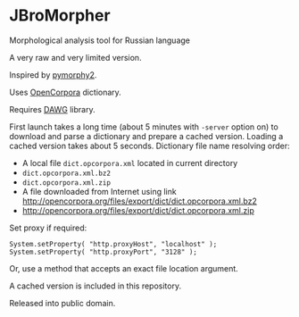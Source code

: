 # JBroMorpher
Morphological analysis tool for Russian language

A very raw and very limited version.

Inspired by [pymorphy2](https://github.com/kmike/pymorphy2).

Uses [OpenCorpora](http://opencorpora.org/) dictionary.

Requires [DAWG](https://github.com/Qualtagh/DAWG) library.

First launch takes a long time (about 5 minutes with `-server` option on) to download and parse a dictionary and prepare a cached version.
Loading a cached version takes about 5 seconds. Dictionary file name resolving order:

- A local file `dict.opcorpora.xml` located in current directory
- `dict.opcorpora.xml.bz2`
- `dict.opcorpora.xml.zip`
- A file downloaded from Internet using link http://opencorpora.org/files/export/dict/dict.opcorpora.xml.bz2
- http://opencorpora.org/files/export/dict/dict.opcorpora.xml.zip

Set proxy if required:

    System.setProperty( "http.proxyHost", "localhost" );
    System.setProperty( "http.proxyPort", "3128" );

Or, use a method that accepts an exact file location argument.

A cached version is included in this repository.

Released into public domain.
